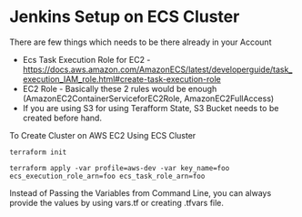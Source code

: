 # Jenkins Setup on ECS Cluster

There are few things which needs to be there already in your Account 

- Ecs Task Execution Role for EC2 - https://docs.aws.amazon.com/AmazonECS/latest/developerguide/task_execution_IAM_role.html#create-task-execution-role
- EC2 Role - Basically these 2 rules would be enough (AmazonEC2ContainerServiceforEC2Role, AmazonEC2FullAccess)
- If you are using S3 for using Terafform State, S3 Bucket needs to be created before hand.


To Create Cluster on AWS EC2 Using ECS Cluster

`terraform init`

`terraform apply -var profile=aws-dev -var key_name=foo ecs_execution_role_arn=foo ecs_task_role_arn=foo`

Instead of Passing the Variables from Command Line, you can always provide the values by using vars.tf or creating .tfvars file.
